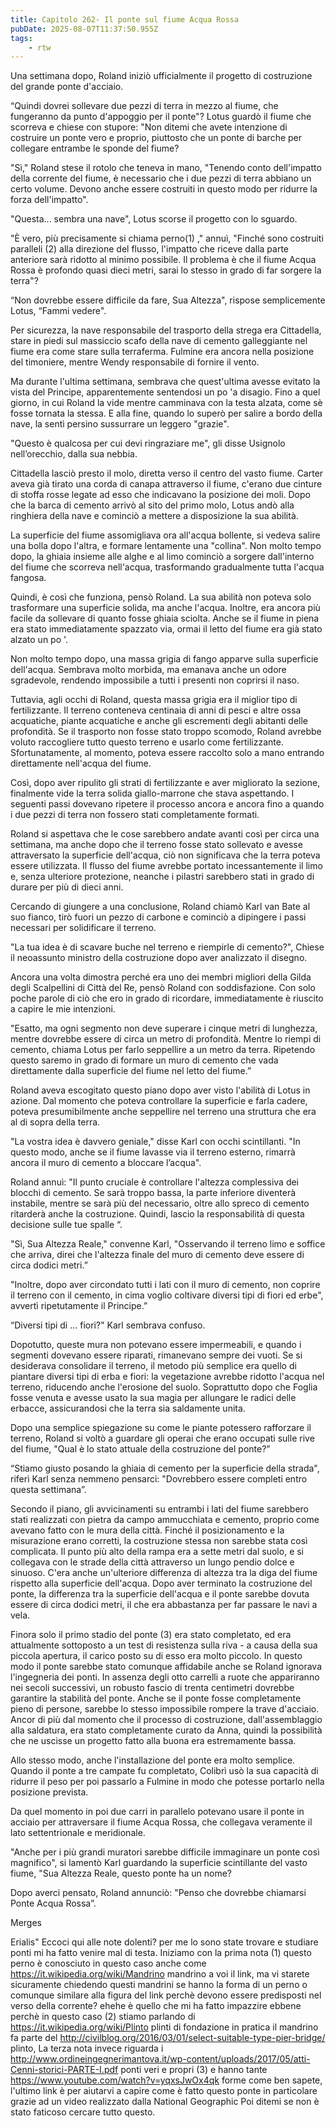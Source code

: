 ```yaml
---
title: Capitolo 262- Il ponte sul fiume Acqua Rossa
pubDate: 2025-08-07T11:37:50.955Z
tags:
    - rtw
---
```



Una settimana dopo, Roland iniziò ufficialmente il progetto di costruzione del grande ponte d'acciaio.


“Quindi dovrei sollevare due pezzi di terra in mezzo al fiume, che fungeranno da punto d'appoggio per il ponte"? Lotus guardò il fiume che scorreva e chiese con stupore: "Non ditemi che avete intenzione di costruire un ponte vero e proprio, piuttosto che un ponte di barche per collegare entrambe le sponde del fiume?


"Sì," Roland stese il rotolo che teneva in mano, "Tenendo conto dell'impatto della corrente del fiume, è necessario che i due pezzi di terra abbiano un certo volume. Devono anche essere costruiti in questo modo per ridurre la forza dell'impatto".


"Questa... sembra una nave", Lotus scorse il progetto con lo sguardo.


"È vero, più precisamente si chiama perno(1) ," annuì, "Finché sono costruiti paralleli (2) alla direzione del flusso, l'impatto che riceve dalla parte anteriore sarà ridotto al minimo possibile. Il problema è che il fiume Acqua Rossa è profondo quasi dieci metri, sarai lo stesso in grado di far sorgere la terra"?


“Non dovrebbe essere difficile da fare, Sua Altezza", rispose semplicemente Lotus, “Fammi vedere".


Per sicurezza, la nave responsabile del trasporto della strega era Cittadella, stare in piedi sul massiccio scafo della nave di cemento galleggiante nel fiume era come stare sulla terraferma. Fulmine era ancora nella posizione del timoniere, mentre Wendy responsabile di fornire il vento.


Ma durante l'ultima settimana, sembrava che quest'ultima avesse evitato la vista del Principe, apparentemente sentendosi un po 'a disagio. Fino a quel giorno, in cui Roland la vide mentre camminava con la testa alzata, come sè fosse tornata la stessa. E alla fine, quando lo superò per salire a bordo della nave, la sentì persino sussurrare un leggero "grazie".


"Questo è qualcosa per cui devi ringraziare me", gli disse Usignolo nell’orecchio, dalla sua nebbia.


Cittadella lasciò presto il molo, diretta verso il centro del vasto fiume. Carter aveva già tirato una corda di canapa attraverso il fiume, c'erano due cinture di stoffa rosse legate ad esso che indicavano la posizione dei moli. Dopo che la barca di cemento arrivò al sito del primo molo, Lotus andò alla ringhiera della nave e cominciò a mettere a disposizione la sua abilità.


La superficie del fiume assomigliava ora all'acqua bollente, si vedeva salire una bolla dopo l'altra, e formare lentamente una "collina". Non molto tempo dopo, la ghiaia insieme alle alghe e al limo cominciò a sorgere dall'interno del fiume che scorreva nell'acqua, trasformando gradualmente tutta l'acqua fangosa.


Quindi, è così che funziona, pensò Roland. La sua abilità non poteva solo trasformare una superficie solida, ma anche l'acqua. Inoltre, era ancora più facile da sollevare di quanto fosse ghiaia sciolta. Anche se il fiume in piena era stato immediatamente spazzato via, ormai il letto del fiume era già stato alzato un po '.


Non molto tempo dopo, una massa grigia di fango apparve sulla superficie dell'acqua. Sembrava molto morbida, ma emanava anche un odore sgradevole, rendendo impossibile a tutti i presenti non coprirsi il naso.


Tuttavia, agli occhi di Roland, questa massa grigia era il miglior tipo di fertilizzante. Il terreno conteneva centinaia di anni di pesci e altre ossa acquatiche, piante acquatiche e anche gli escrementi degli abitanti delle profondità. Se il trasporto non fosse stato troppo scomodo, Roland avrebbe voluto raccogliere tutto questo terreno e usarlo come fertilizzante. Sfortunatamente, al momento, poteva essere raccolto solo a mano entrando direttamente nell'acqua del fiume.


Così, dopo aver ripulito gli strati di fertilizzante e aver migliorato la sezione, finalmente vide la terra solida giallo-marrone che stava aspettando. I seguenti passi dovevano ripetere il processo ancora e ancora fino a quando i due pezzi di terra non fossero stati completamente formati.


Roland si aspettava che le cose sarebbero andate avanti così per circa una settimana, ma anche dopo che il terreno fosse stato sollevato e avesse attraversato la superficie dell'acqua, ciò non significava che la terra poteva essere utilizzata. Il flusso del fiume avrebbe portato incessantemente il limo e, senza ulteriore protezione, neanche i pilastri sarebbero stati in grado di durare per più di dieci anni.


Cercando di giungere a una conclusione, Roland chiamò Karl van Bate al suo fianco, tirò fuori un pezzo di carbone e cominciò a dipingere i passi necessari per solidificare il terreno.


"La tua idea è di scavare buche nel terreno e riempirle di cemento?", Chiese il neoassunto ministro della costruzione dopo aver analizzato il disegno.


Ancora una volta dimostra perché era uno dei membri migliori della Gilda degli Scalpellini di Città del Re, pensò Roland con soddisfazione. Con solo poche parole di ciò che ero in grado di ricordare, immediatamente è riuscito a capire le mie intenzioni.


"Esatto, ma ogni segmento non deve superare i cinque metri di lunghezza, mentre dovrebbe essere di circa un metro di profondità. Mentre lo riempi di cemento, chiama Lotus per farlo seppellire a un metro da terra. Ripetendo questo saremo in grado di formare un muro di cemento che vada direttamente dalla superficie del fiume nel letto del fiume.”


Roland aveva escogitato questo piano dopo aver visto l'abilità di Lotus in azione. Dal momento che poteva controllare la superficie e farla cadere, poteva presumibilmente anche seppellire nel terreno una struttura che era al di sopra della terra.


"La vostra idea è davvero geniale," disse Karl con occhi scintillanti. "In questo modo, anche se il fiume lavasse via il terreno esterno, rimarrà ancora il muro di cemento a bloccare l’acqua".


Roland annuì: "Il punto cruciale è controllare l'altezza complessiva dei blocchi di cemento. Se sarà troppo bassa, la parte inferiore diventerà instabile, mentre se sarà più del necessario, oltre allo spreco di cemento ritarderà anche la costruzione. Quindi, lascio la responsabilità di questa decisione sulle tue spalle “.


"Sì, Sua Altezza Reale," convenne Karl, "Osservando il terreno limo e soffice che arriva, direi che l'altezza finale del muro di cemento deve essere di circa dodici metri.”


"Inoltre, dopo aver circondato tutti i lati con il muro di cemento, non coprire il terreno con il cemento, in cima voglio coltivare diversi tipi di fiori ed erbe", avvertì ripetutamente il Principe.”


“Diversi tipi di ... fiori?" Karl sembrava confuso.


Dopotutto, queste mura non potevano essere impermeabili, e quando i segmenti dovevano essere riparati, rimanevano sempre dei vuoti. Se si desiderava consolidare il terreno, il metodo più semplice era quello di piantare diversi tipi di erba e fiori: la vegetazione avrebbe ridotto l'acqua nel terreno, riducendo anche l'erosione del suolo. Soprattutto dopo che Foglia fosse venuta e avesse usato la sua magia per allungare le radici delle erbacce, assicurandosi che la terra sia saldamente unita.


Dopo una semplice spiegazione su come le piante potessero rafforzare il terreno, Roland si voltò a guardare gli operai che erano occupati sulle rive del fiume, "Qual è lo stato attuale della costruzione del ponte?”


“Stiamo giusto posando la ghiaia di cemento per la superficie della strada", riferì Karl senza nemmeno pensarci: "Dovrebbero essere completi entro questa settimana”.


Secondo il piano, gli avvicinamenti su entrambi i lati del fiume sarebbero stati realizzati con pietra da campo ammucchiata e cemento, proprio come avevano fatto con le mura della città. Finché il posizionamento e la misurazione erano corretti, la costruzione stessa non sarebbe stata così complicata. Il punto più alto della rampa era a sette metri dal suolo, e si collegava con le strade della città attraverso un lungo pendio dolce e sinuoso. C'era anche un'ulteriore differenza di altezza tra la diga del fiume rispetto alla superficie dell'acqua. Dopo aver terminato la costruzione del ponte, la differenza tra la superficie dell'acqua e il ponte sarebbe dovuta essere di circa dodici metri, il che era abbastanza per far passare le navi a vela.


Finora solo il primo stadio del ponte (3) era stato completato, ed era attualmente sottoposto a un test di resistenza sulla riva - a causa della sua piccola apertura, il carico posto su di esso era molto piccolo. In questo modo il ponte sarebbe stato comunque affidabile anche se Roland ignorava l'ingegneria dei ponti. In assenza degli otto carrelli a ruote che appariranno nei secoli successivi, un robusto fascio di trenta centimetri dovrebbe garantire la stabilità del ponte. Anche se il ponte fosse completamente pieno di persone, sarebbe lo stesso impossibile rompere la trave d'acciaio. Ancor di più dal momento che il processo di costruzione, dall'assemblaggio alla saldatura, era stato completamente curato da Anna, quindi la possibilità che ne uscisse un progetto fatto alla buona era estremamente bassa.


Allo stesso modo, anche l'installazione del ponte era molto semplice. Quando il ponte a tre campate fu completato, Colibrì usò la sua capacità di ridurre il peso per poi passarlo a Fulmine in modo che potesse portarlo nella posizione prevista.


Da quel momento in poi due carri in parallelo potevano usare il ponte in acciaio per attraversare il fiume Acqua Rossa, che collegava veramente il lato settentrionale e meridionale.


"Anche per i più grandi muratori sarebbe difficile immaginare un ponte così magnifico", si lamentò Karl guardando la superficie scintillante del vasto fiume, "Sua Altezza Reale, questo ponte ha un nome?


Dopo averci pensato, Roland annunciò: "Penso che dovrebbe chiamarsi Ponte Acqua Rossa”.




Merges






Erialis" Eccoci qui alle note dolenti? per me lo sono state trovare e studiare ponti mi ha fatto venire mal di testa. Iniziamo con la prima nota (1) questo perno è conosciuto in questo caso anche come  https://it.wikipedia.org/wiki/Mandrino mandrino a voi il link, ma vi starete sicuramente chiedendo questi mandrini se hanno la forma di un perno o comunque similare alla figura del link perchè devono essere predisposti nel verso della corrente?  ehehe è quello che mi ha fatto impazzire ebbene perchè in questo caso (2) stiamo parlando di https://it.wikipedia.org/wiki/Plinto plinti di fondazione  in pratica il mandrino fa parte del http://civilblog.org/2016/03/01/select-suitable-type-pier-bridge/ plinto, La terza nota invece riguarda i http://www.ordineingegnerimantova.it/wp-content/uploads/2017/05/atti-Cenni-storici-PARTE-I.pdf ponti veri e propri (3) e hanno tante https://www.youtube.com/watch?v=yqxsJwOx4qk forme come ben sapete, l'ultimo link è per aiutarvi a capire come è fatto questo ponte in particolare grazie ad un video realizzato dalla National Geographic Poi ditemi se non è stato faticoso cercare tutto questo.
                                


                                




